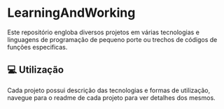 # LearningAndWorking
Este repositório engloba diversos projetos em várias tecnologias e linguagens de programação de pequeno porte ou trechos de códigos de funções especificas.
## :computer: Utilização
Cada projeto possui descrição das tecnologias e formas de utilização, navegue para o readme de cada projeto para ver detalhes dos mesmos.  
